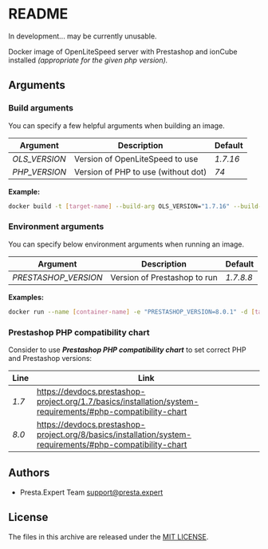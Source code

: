 # README

In development... may be currently unusable.

Docker image of OpenLiteSpeed server with Prestashop and ionCube installed _(appropriate for the given php version)._

## Arguments

### Build arguments
You can specify a few helpful arguments when building an image.

| **Argument**  | **Description**                      | **Default** |
|---------------|--------------------------------------|-------------|
| _OLS_VERSION_ | Version of OpenLiteSpeed to use      | _1.7.16_    |
| _PHP_VERSION_ | Version of PHP to use (without dot)  | _74_        |

**Example:**
```bash
docker build -t [target-name] --build-arg OLS_VERSION="1.7.16" --build-arg PHP_VERSION="81" src/
```

### Environment arguments

You can specify below environment arguments when running an image.

| **Argument**         | **Description**                     | **Default** |
|----------------------|-------------------------------------|-------------|
| _PRESTASHOP_VERSION_ | Version of Prestashop to run        | _1.7.8.8_   |

**Examples:**
```bash
docker run --name [container-name] -e "PRESTASHOP_VERSION=8.0.1" -d [target-name]
```

### Prestashop PHP compatibility chart

Consider to use **_Prestashop PHP compatibility chart_** to set correct PHP and Prestashop versions:

| **Line** | **Link**                                                                                                    |
|----------|-------------------------------------------------------------------------------------------------------------|
| _1.7_    | https://devdocs.prestashop-project.org/1.7/basics/installation/system-requirements/#php-compatibility-chart |
| _8.0_    | https://devdocs.prestashop-project.org/8/basics/installation/system-requirements/#php-compatibility-chart   |

## Authors

- Presta.Expert Team  <support@presta.expert>

## License

The files in this archive are released under the [MIT LICENSE](LICENSE).